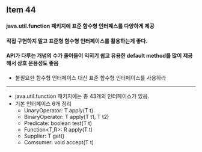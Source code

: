 ## Item 44
#### java.util.function 패키지에 표준 함수형 인터페스를 다양하게 제공
#### 직접 구현하지 말고 표준형 함수형 인터페이스를 활용하는게 좋다.
#### API가 다루는 개념의 수가 줄어들어 익히기 쉽고 유용한 default method를 많이 제공해서 상호 운용성도 좋음
- 불필요한 함수형 인터페이스 대신 표준 함수형 인터페이스를 사용하라
---

+ java.util.function 패키지에는 총 43개의 인터페이스가 있음.
+ 기본 인터페이스 6개 정리
   * UnaryOperator<T>: T apply(T t)
   * BinaryOperator<T>: T apply(T t1, T t2)
   * Predicate<T>: boolean test(T t)
   * Function<T,R>: R apply(T t)
   * Supplier<T>: T get()
   * Comsumer<T>: void accept(T t)
